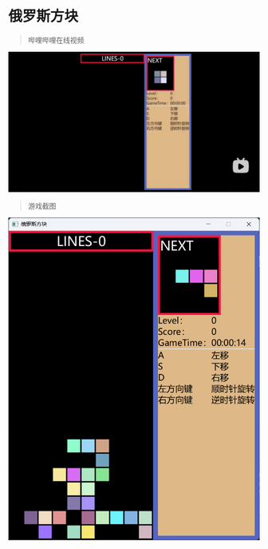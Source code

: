 # 俄罗斯方块

> 哔哩哔哩在线视频

[![img.png](md_data/img.png)](https://www.bilibili.com/video/BV1Yx4y1S7dK/)

> 游戏截图

![img1.png](md_data/img1.png)